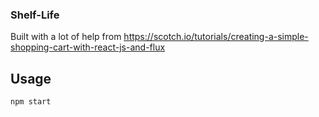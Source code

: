 ### Shelf-Life

Built with a lot of help from https://scotch.io/tutorials/creating-a-simple-shopping-cart-with-react-js-and-flux 

## Usage

`npm start` 